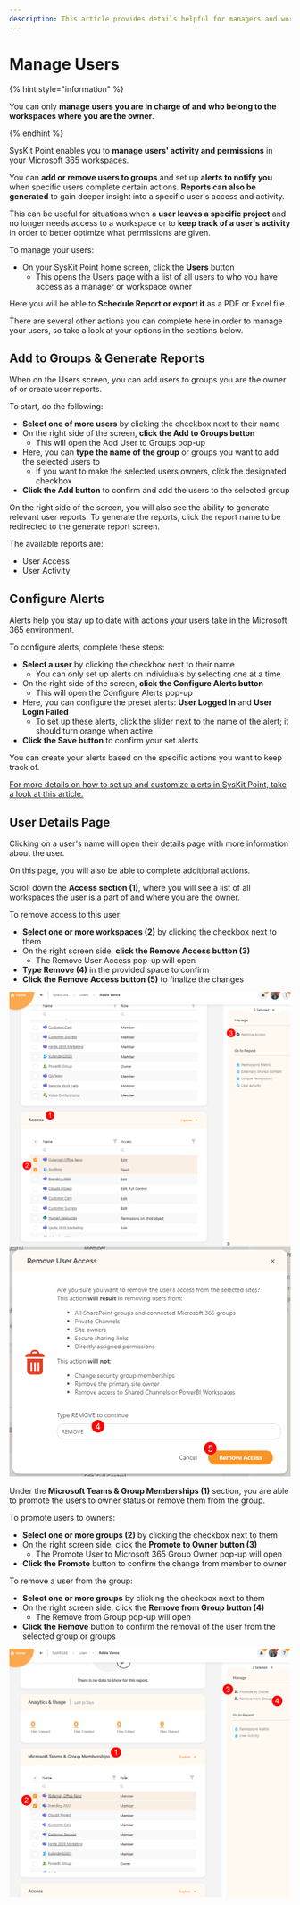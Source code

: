 ```yaml
---
description: This article provides details helpful for managers and workspace owners on how to Manage Users.
---
```


# Manage Users

{% hint style="information" %}

You can only **manage users you are in charge of and who belong to the workspaces where you are the owner**.

{% endhint %}

SysKit Point enables you to **manage users' activity and permissions** in your Microsoft 365 workspaces. 

You can **add or remove users to groups** and set up **alerts to notify you** when specific users complete certain actions. **Reports can also be generated** to gain deeper insight into a specific user's access and activity. 

This can be useful for situations when a **user leaves a specific project** and no longer needs access to a workspace or to **keep track of a user's activity** in order to better optimize what permissions are given.

To manage your users: 

* On your SysKit Point home screen, click the **Users** button
  * This opens the Users page with a list of all users to who you have access as a manager or workspace owner 

Here you will be able to **Schedule Report or export it** as a PDF or Excel file.

There are several other actions you can complete here in order to manage your users, so take a look at your options in the sections below. 

## Add to Groups & Generate Reports

When on the Users screen, you can add users to groups you are the owner of or create user reports.

To start, do the following: 

  * **Select one of more users** by clicking the checkbox next to their name 
  * On the right side of the screen, **click the Add to Groups button**
    * This will open the Add User to Groups pop-up
  * Here, you can **type the name of the group** or groups you want to add the selected users to  
     * If you want to make the selected users owners, click the designated checkbox
  * **Click the Add button** to confirm and add the users to the selected group

On the right side of the screen, you will also see the ability to generate relevant user reports. To generate the reports, click the report name to be redirected to the generate report screen. 

The available reports are:
  * User Access
  * User Activity 


## Configure Alerts

Alerts help you stay up to date with actions your users take in the Microsoft 365 environment. 

To configure alerts, complete these steps: 

  * **Select a user** by clicking the checkbox next to their name 
     * You can only set up alerts on individuals by selecting one at a time
  * On the right side of the screen, **click the Configure Alerts button**
    * This will open the Configure Alerts pop-up
  * Here, you can configure the preset alerts: **User Logged In** and **User Login Failed**
     * To set up these alerts, click the slider next to the name of the alert; it should turn orange when active
  * **Click the Save button** to confirm your set alerts

You can create your alerts based on the specific actions you want to keep track of. 

[For more details on how to set up and customize alerts in SysKit Point, take a look at this article.](../point-collaborators/schedule-reports-and-alerts.md) 

## User Details Page

Clicking on a user's name will open their details page with more information about the user. 

On this page, you will also be able to complete additional actions.  

Scroll down the **Access section (1)**, where you will see a list of all workspaces the user is a part of and where you are the owner.

To remove access to this user:

  * **Select one or more workspaces (2)** by clicking the checkbox next to them
  * On the right screen side, **click the Remove Access button (3)**
    * The Remove User Access pop-up will open
  * **Type Remove (4)** in the provided space to confirm
  * **Click the Remove Access button (5)** to finalize the changes

![Remove Acces for User](../.gitbook/assets/manage-users_remove-access.png)
![Confirm Removal](../.gitbook/assets/manage-users_remove-access-removal.png)

Under the **Microsoft Teams & Group Memberships (1)** section, you are able to promote the users to owner status or remove them from the group.

To promote users to owners:

  * **Select one or more groups (2)** by clicking the checkbox next to them
  * On the right screen side, click the **Promote to Owner button (3)**
    * The Promote User to Microsoft 365 Group Owner pop-up will open
  * **Click the Promote** button to confirm the change from member to owner

To remove a user from the group:

  * **Select one or more groups** by clicking the checkbox next to them
  * On the right screen side, click the **Remove from Group button (4)**
    * The Remove from Group pop-up will open
  * **Click the Remove** button to confirm the removal of the user from the selected group or groups

![Promote User to Group Owner](../.gitbook/assets/manage-users_teams-and-groups.png)


